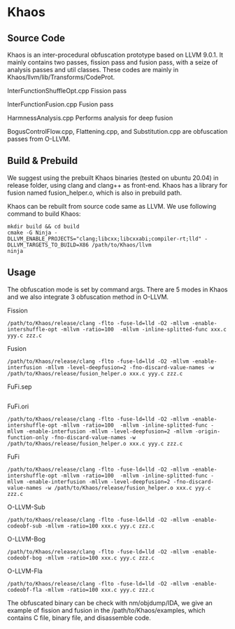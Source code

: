 # Khaos
## Source Code
Khaos is an inter-procedural obfuscation prototype based on LLVM 9.0.1. It mainly contains two passes, fission pass and fusion pass, with a seize of analysis passes and util classes. These codes are mainly in Khaos/llvm/lib/Transforms/CodeProt.

InterFunctionShuffleOpt.cpp	Fission pass

InterFunctionFusion.cpp	Fusion pass

HarmnessAnalysis.cpp	Performs analysis for deep fusion

BogusControlFlow.cpp, Flattening.cpp, and Substitution.cpp are obfuscation passes from O-LLVM.

## Build & Prebuild
We suggest using the prebuilt Khaos binaries (tested on ubuntu 20.04) in release folder, using clang and clang++ as front-end. Khaos has a library for fusion named fusion_helper.o, which is also in prebuild path.

Khaos can be rebuilt from source code same as LLVM. We use following command to build Khaos:
```
mkdir build && cd build
cmake -G Ninja -DLLVM_ENABLE_PROJECTS="clang;libcxx;libcxxabi;compiler-rt;lld" -DLLVM_TARGETS_TO_BUILD=X86 /path/to/Khaos/llvm
ninja
```
## Usage
The obfuscation mode is set by command args. There are 5 modes in Khaos and we also integrate 3 obfuscation method in O-LLVM.

Fission
```
/path/to/Khaos/release/clang -flto -fuse-ld=lld -O2 -mllvm -enable-intershuffle-opt -mllvm -ratio=100  -mllvm -inline-splitted-func xxx.c yyy.c zzz.c
```

Fusion
```
/path/to/Khaos/release/clang -flto -fuse-ld=lld -O2 -mllvm -enable-interfusion -mllvm -level-deepfusion=2 -fno-discard-value-names -w /path/to/Khaos/release/fusion_helper.o xxx.c yyy.c zzz.c
```

FuFi.sep
```/path/to/Khaos/release/clang -flto -fuse-ld=lld -O2 -mllvm -enable-intershuffle-opt -mllvm -ratio=100  -mllvm -inline-splitted-func -mllvm -enable-interfusion -mllvm -level-deepfusion=2 -mllvm -fissioned-function-only -fno-discard-value-names -w /path/to/Khaos/release/fusion_helper.o xxx.c yyy.c zzz.c
```

FuFi.ori
```
/path/to/Khaos/release/clang -flto -fuse-ld=lld -O2 -mllvm -enable-intershuffle-opt -mllvm -ratio=100  -mllvm -inline-splitted-func -mllvm -enable-interfusion -mllvm -level-deepfusion=2 -mllvm -origin-function-only -fno-discard-value-names -w /path/to/Khaos/release/fusion_helper.o xxx.c yyy.c zzz.c
```

FuFi
```
/path/to/Khaos/release/clang -flto -fuse-ld=lld -O2 -mllvm -enable-intershuffle-opt -mllvm -ratio=100  -mllvm -inline-splitted-func -mllvm -enable-interfusion -mllvm -level-deepfusion=2 -fno-discard-value-names -w /path/to/Khaos/release/fusion_helper.o xxx.c yyy.c zzz.c
```

O-LLVM-Sub
```
/path/to/Khaos/release/clang -flto -fuse-ld=lld -O2 -mllvm -enable-codeobf-sub -mllvm -ratio=100 xxx.c yyy.c zzz.c
```

O-LLVM-Bog
```
/path/to/Khaos/release/clang -flto -fuse-ld=lld -O2 -mllvm -enable-codeobf-bog -mllvm -ratio=100 xxx.c yyy.c zzz.c
```

O-LLVM-Fla
```
/path/to/Khaos/release/clang -flto -fuse-ld=lld -O2 -mllvm -enable-codeobf-fla -mllvm -ratio=100 xxx.c yyy.c zzz.c
```
The obfuscated binary can be check with nm/objdump/IDA, we give an example of fission and fusion in the /path/to/Khaos/examples, which contains C file, binary file, and disassemble code.
